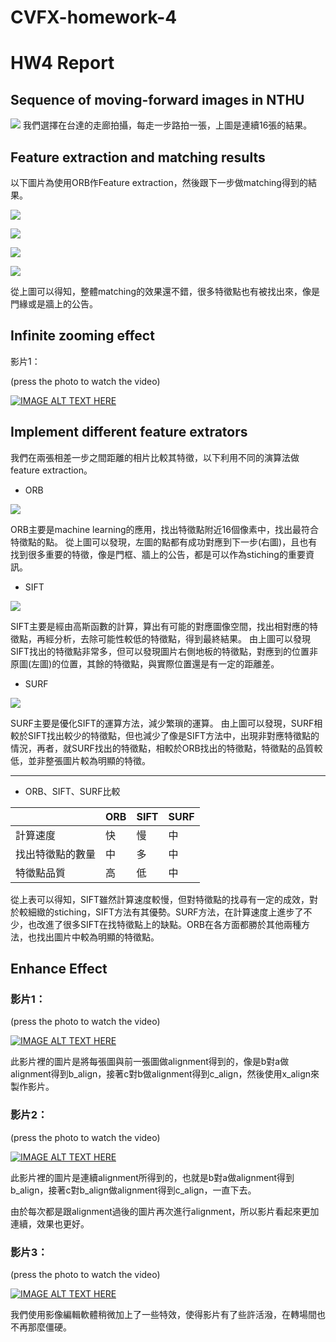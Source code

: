 # CVFX-homework-4
# HW4 Report
## Sequence of moving-forward images in NTHU
![](https://i.imgur.com/gYK0hRD.jpg)
我們選擇在台達的走廊拍攝，每走一步路拍一張，上圖是連續16張的結果。
## Feature extraction and matching results

以下圖片為使用ORB作Feature extraction，然後跟下一步做matching得到的結果。

![](https://i.imgur.com/UJyHlkW.jpg)

![](https://i.imgur.com/lQKpDgP.jpg)

![](https://i.imgur.com/DIEDkO1.jpg)

![](https://i.imgur.com/AYsms18.jpg)

從上圖可以得知，整體matching的效果還不錯，很多特徵點也有被找出來，像是門緣或是牆上的公告。
 

## Infinite zooming effect
影片1：

(press the photo to watch the video)

[![IMAGE ALT TEXT HERE](https://img.youtube.com/vi/S4SaFe-VeBI/0.jpg)](https://www.youtube.com/watch?v=S4SaFe-VeBI)

## Implement different feature extrators
我們在兩張相差一步之間距離的相片比較其特徵，以下利用不同的演算法做feature extraction。

* ORB

![](https://i.imgur.com/3IFIjOC.jpg)

ORB主要是machine learning的應用，找出特徵點附近16個像素中，找出最符合特徵點的點。
從上圖可以發現，左圖的點都有成功對應到下一步(右圖)，且也有找到很多重要的特徵，像是門框、牆上的公告，都是可以作為stiching的重要資訊。

* SIFT

![](https://i.imgur.com/tEuzDyW.jpg)

SIFT主要是經由高斯函數的計算，算出有可能的對應圖像空間，找出相對應的特徵點，再經分析，去除可能性較低的特徵點，得到最終結果。
由上圖可以發現SIFT找出的特徵點非常多，但可以發現圖片右側地板的特徵點，對應到的位置非原圖(左圖)的位置，其餘的特徵點，與實際位置還是有一定的距離差。

* SURF

![](https://i.imgur.com/F7cnTQq.jpg)


SURF主要是優化SIFT的運算方法，減少繁瑣的運算。
由上圖可以發現，SURF相較於SIFT找出較少的特徵點，但也減少了像是SIFT方法中，出現非對應特徵點的情況，再者，就SURF找出的特徵點，相較於ORB找出的特徵點，特徵點的品質較低，並非整張圖片較為明顯的特徵。

------------------------------------------------

* ORB、SIFT、SURF比較


|              | ORB      | SIFT     |SURF   |
| --------     | -------- | -------- |-------|
|計算速度       | 快        | 慢        |中     |
|找出特徵點的數量 |中        |多         |中     |
|特徵點品質      |高        |低         |中     |

從上表可以得知，SIFT雖然計算速度較慢，但對特徵點的找尋有一定的成效，對於較細緻的stiching，SIFT方法有其優勢。SURF方法，在計算速度上進步了不少，也改進了很多SIFT在找特徵點上的缺點。ORB在各方面都勝於其他兩種方法，也找出圖片中較為明顯的特徵點。

## Enhance Effect
### 影片1：
(press the photo to watch the video)

[![IMAGE ALT TEXT HERE](https://img.youtube.com/vi/S4SaFe-VeBI/0.jpg)](https://www.youtube.com/watch?v=S4SaFe-VeBI)

此影片裡的圖片是將每張圖與前一張圖做alignment得到的，像是b對a做alignment得到b_align，接著c對b做alignment得到c_align，然後使用x_align來製作影片。

### 影片2：
(press the photo to watch the video)

[![IMAGE ALT TEXT HERE](https://img.youtube.com/vi/hUmGMsKa6cI/0.jpg)](https://www.youtube.com/watch?v=hUmGMsKa6cI)

此影片裡的圖片是連續alignment所得到的，也就是b對a做alignment得到b_align，接著c對b_align做alignment得到c_align，一直下去。

由於每次都是跟alignment過後的圖片再次進行alignment，所以影片看起來更加連續，效果也更好。

### 影片3：
(press the photo to watch the video)

[![IMAGE ALT TEXT HERE](https://img.youtube.com/vi/4DLzLTrXbnw/0.jpg)](https://www.youtube.com/watch?v=4DLzLTrXbnw)

我們使用影像編輯軟體稍微加上了一些特效，使得影片有了些許活潑，在轉場間也不再那麼僵硬。
